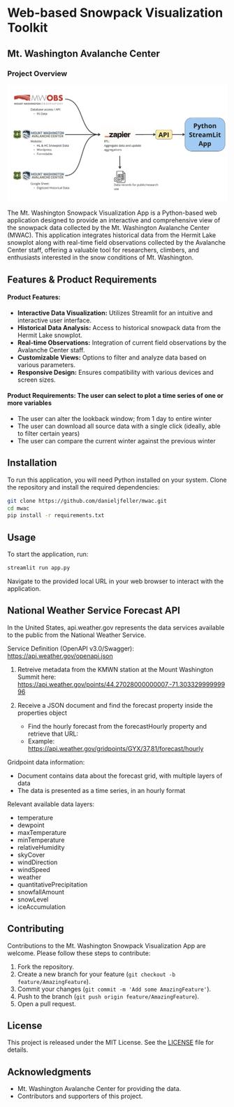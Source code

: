 # Web-based Snowpack Visualization Toolkit 
## Mt. Washington Avalanche Center

### Project Overview

![Data Flow](mwac_app_dataflow.png "Data Flow")


The Mt. Washington Snowpack Visualization App is a Python-based web application designed to provide an interactive and 
comprehensive view of the snowpack data collected by the Mt. Washington Avalanche Center (MWAC). This application integrates 
historical data from the Hermit Lake snowplot along with real-time field observations collected by the Avalanche Center 
staff, offering a valuable tool for researchers, climbers, and enthusiasts interested in the snow conditions of Mt. 
Washington.

## Features & Product Requirements

#### Product Features:
- **Interactive Data Visualization:** Utilizes Streamlit for an intuitive and interactive user interface.
- **Historical Data Analysis:** Access to historical snowpack data from the Hermit Lake snowplot.
- **Real-time Observations:** Integration of current field observations by the Avalanche Center staff.
- **Customizable Views:** Options to filter and analyze data based on various parameters.
- **Responsive Design:** Ensures compatibility with various devices and screen sizes.

#### Product Requirements: The user can select to plot a time series of one or more variables
- The user can alter the lookback window; from 1 day to entire winter
- The user can download all source data with a single click (ideally, able to filter certain years)
- The user can compare the current winter against the previous winter


## Installation

To run this application, you will need Python installed on your system. Clone the repository and install the required dependencies:

```bash
git clone https://github.com/danieljfeller/mwac.git
cd mwac
pip install -r requirements.txt
```

## Usage

To start the application, run:

```bash
streamlit run app.py
```

Navigate to the provided local URL in your web browser to interact with the application.

## National Weather Service Forecast API 
In the United States, api.weather.gov represents the data services available to the public from the National Weather Service.

Service Definition (OpenAPI v3.0/Swagger): https://api.weather.gov/openapi.json

1. Retreive metadata from the KMWN station at the Mount Washington Summit here:
https://api.weather.gov/points/44.27028000000007,-71.30332999999996

2. Receive a JSON document and find the forecast property inside the properties object
   - Find the hourly forecast from the forecastHourly property and retrieve that URL:
   - Example: https://api.weather.gov/gridpoints/GYX/37,81/forecast/hourly

Gridpoint data information:
- Document contains data about the forecast grid, with multiple layers of data
- The data is presented as a time series, in an hourly format

Relevant available data layers:
- temperature
- dewpoint
- maxTemperature
- minTemperature
- relativeHumidity
- skyCover
- windDirection
- windSpeed
- weather
- quantitativePrecipitation
- snowfallAmount
- snowLevel
- iceAccumulation

## Contributing

Contributions to the Mt. Washington Snowpack Visualization App are welcome. Please follow these steps to contribute:

1. Fork the repository.
2. Create a new branch for your feature (`git checkout -b feature/AmazingFeature`).
3. Commit your changes (`git commit -m 'Add some AmazingFeature'`).
4. Push to the branch (`git push origin feature/AmazingFeature`).
5. Open a pull request.

## License

This project is released under the MIT License. See the [LICENSE](LICENSE.md) file for details.

## Acknowledgments

- Mt. Washington Avalanche Center for providing the data.
- Contributors and supporters of this project.


